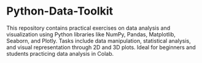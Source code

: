 # Python-Data-Toolkit
This repository contains practical exercises on data analysis and visualization using Python libraries like NumPy, Pandas, Matplotlib, Seaborn, and Plotly. Tasks include data manipulation, statistical analysis, and visual representation through 2D and 3D plots. Ideal for beginners and students practicing data analysis in Colab.
